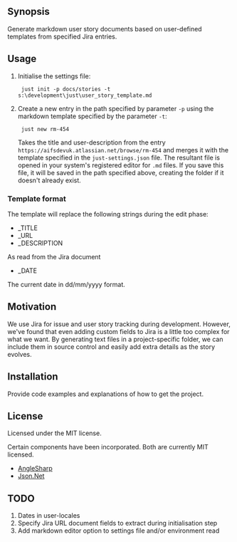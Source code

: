 ﻿## Synopsis

Generate markdown user story documents based on user-defined templates from specified Jira entries.

## Usage

1. Initialise the settings file:

        just init -p docs/stories -t s:\development\just\user_story_template.md

2. Create a new entry in the path specified by parameter `-p` using the markdown template specified by the parameter `-t`:

        just new rm-454

    Takes the title and user-description from the entry `https://aifsdevuk.atlassian.net/browse/rm-454` and merges it with the template specified in the `just-settings.json` file. The resultant file is opened in your system's registered editor for `.md` files. If you save this file, it will be saved in the path specified above, creating the folder if it doesn't already exist.

### Template format

The template will replace the following strings during the edit phase:

* _TITLE 
* _URL
* _DESCRIPTION

As read from the Jira document

* _DATE

The current date in dd/mm/yyyy format.

## Motivation

We use Jira for issue and user story tracking during development. 
However, we've found that even adding custom fields to Jira is a little too complex for what we want.
By generating text files in a project-specific folder, we can include them in source control and easily add extra details as the story evolves.

## Installation

Provide code examples and explanations of how to get the project.

## License

Licensed under the MIT license.

Certain components have been incorporated. Both are currently MIT licensed.

* [AngleSharp](https://github.com/AngleSharp/AngleSharp)
* [Json.Net](http://www.newtonsoft.com/json)

## TODO

1. Dates in user-locales
2. Specify Jira URL document fields to extract during initialisation step
3. Add markdown editor option to settings file and/or environment read 
